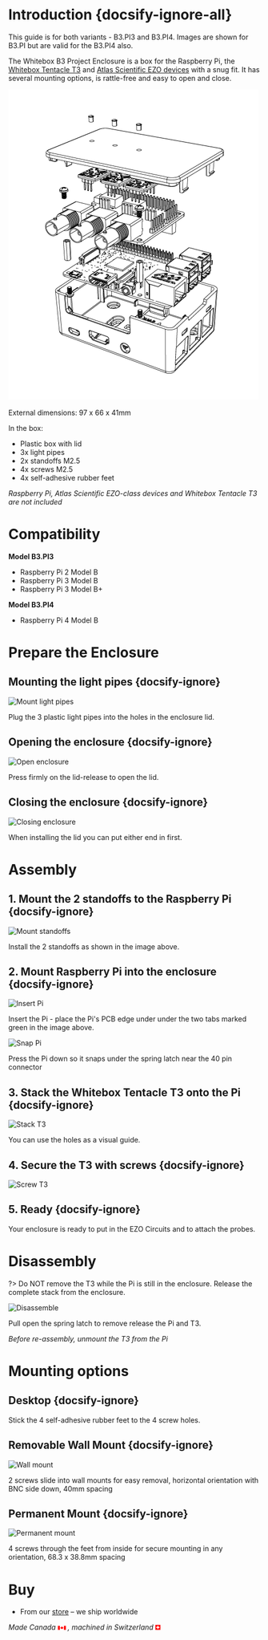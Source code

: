 # Introduction {docsify-ignore-all}

This guide is for both variants - B3.PI3 and B3.PI4. Images are shown for B3.PI but are valid for the B3.PI4 also.

The Whitebox B3 Project Enclosure is a box for the Raspberry Pi, the [Whitebox Tentacle T3](https://www.whiteboxes.ch/shop/tentacle-t3-for-raspberry-pi/)
and [Atlas Scientific EZO devices](https://www.whiteboxes.ch/product-category/circuits/) with a snug fit. It has several mounting options, is rattle-free and easy to open and close.

![B3 explosion](_media/b3-explosion.png)

External dimensions: 97 x 66 x 41mm

In the box:
* Plastic box with lid
* 3x light pipes
* 2x standoffs M2.5
* 4x screws M2.5
* 4x self-adhesive rubber feet

_Raspberry Pi, Atlas Scientific EZO-class devices and Whitebox Tentacle T3 are not included_


# Compatibility
**Model B3.PI3**
* Raspberry Pi 2 Model B
* Raspberry Pi 3 Model B
* Raspberry Pi 3 Model B+

**Model B3.PI4**
* Raspberry Pi 4 Model B


# Prepare the Enclosure

## Mounting the light pipes {docsify-ignore}
![Mount light pipes](/_media/b3-light-pipes.png)

Plug the 3 plastic light pipes into the holes in the enclosure lid.

## Opening the enclosure {docsify-ignore}
![Open enclosure](/_media/b3-open.png)

Press firmly on the lid-release to open the lid.

## Closing the enclosure {docsify-ignore}
![Closing enclosure](/_media/b3-close.png)

When installing the lid you can put either end in first.

# Assembly

## 1. Mount the 2 standoffs to the Raspberry Pi {docsify-ignore}
![Mount standoffs](/_media/b3-pi-standoffs.png)

Install the 2 standoffs as shown in the image above.

## 2. Mount Raspberry Pi into the enclosure {docsify-ignore}
![Insert Pi](/_media/b3-pi-insert.png)

Insert the Pi - place the Pi's PCB edge under under the two tabs marked green in the image above.

![Snap Pi](/_media/b3-pi-snap.png)

Press the Pi down so it snaps under the spring latch near the 40 pin connector


## 3. Stack the Whitebox Tentacle T3 onto the Pi {docsify-ignore}
![Stack T3](/_media/b3-t3-stack.png)

You can use the holes as a visual guide.

## 4. Secure the T3 with screws {docsify-ignore}
![Screw T3](/_media/b3-t3-screw.png)

## 5. Ready {docsify-ignore}
Your enclosure is ready to put in the EZO Circuits and to attach the probes.

# Disassembly

?> Do NOT remove the T3 while the Pi is still in the enclosure. Release the complete stack from the enclosure.

![Disassemble](/_media/b3-disassemble.png)

Pull open the spring latch to remove release the Pi and T3.

_Before re-assembly, unmount the T3 from the Pi_

# Mounting options

## Desktop {docsify-ignore}
Stick the 4 self-adhesive rubber feet to the 4 screw holes.

## Removable Wall Mount {docsify-ignore}
![Wall mount](/_media/b3-wall-mount.png)

2 screws slide into wall mounts for easy removal, horizontal orientation with BNC side down, 40mm spacing

## Permanent Mount {docsify-ignore}
![Permanent mount](/_media/b3-permanent-mount.png)

4 screws through the feet from inside for secure mounting in any orientation, 68.3 x 38.8mm spacing

# Buy
* From our [<i class="fas fa-shopping-cart"></i> store](https://www.whiteboxes.ch/shop/b3-project-enclosure/) – we ship worldwide


*Made Canada* ![Canada](_media/canada-flag-icon-16.png)  *, machined in Switzerland* ![Switzerland](_media/its-flag-is-a-big-plus.png)
